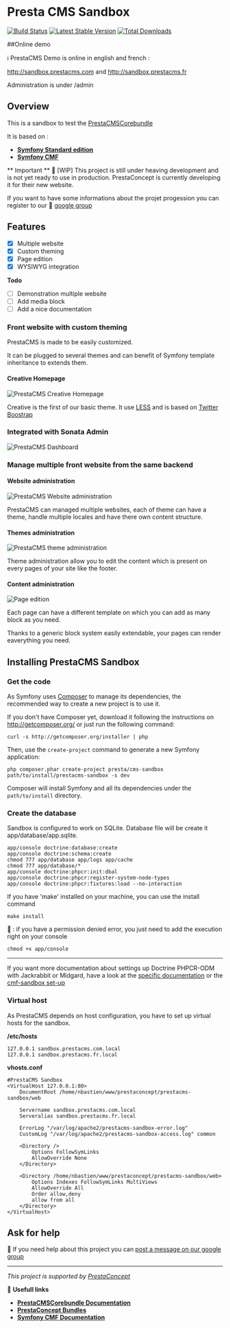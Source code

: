 Presta CMS Sandbox
=============

[![Build Status](https://secure.travis-ci.org/prestaconcept/prestacms-sandbox.png)](http://travis-ci.org/prestaconcept/prestacms-sandbox)
[![Latest Stable Version](https://poser.pugx.org/presta/cms-sandbox/v/stable.png)](https://packagist.org/packages/presta/cms-sandbox)
[![Total Downloads](https://poser.pugx.org/presta/cms-sandbox/downloads.png)](https://packagist.org/packages/presta/cms-sandbox)

##Online demo

:information_source: PrestaCMS Demo is online in english and french :

http://sandbox.prestacms.com and http://sandbox.prestacms.fr

Administration is under /admin


## Overview ##

This is a sandbox to test the [PrestaCMSCorebundle](https://github.com/prestaconcept/PrestaCMSCoreBundle)

It is based on :
* [**Symfony Standard edition**](https://github.com/symfony/symfony-standard)
* [**Symfony CMF**](http://symfony.com/doc/master/cmf/index.html)

** Important ** :construction: [WIP] This project is still under heaving development and is not yet ready to use in production.
PrestaConcept is currently developing it for their new website.

If you want to have some informations about the projet progession you can register to our :speech_balloon: [google group](https://groups.google.com/forum/?hl=fr&fromgroups#!forum/prestacms-devs)

## Features ##

- [x] Multiple website
- [x] Custom theming
- [x] Page edition
- [x] WYSIWYG integration

**Todo**
- [ ] Demonstration multiple website
- [ ] Add media block
- [ ] Add a nice documentation

### Front website with custom theming ###

PrestaCMS is made to be easily customized.

It can be plugged to several themes and can benefit of Symfony template inheritance to extends them.

#### Creative Homepage ####
![PrestaCMS Creative Homepage](https://raw.github.com/prestaconcept/prestacms-sandbox/master/app/Resources/docs/assets/creative-home.jpg)

Creative is the first of our basic theme. It use [LESS](http://lesscss.org/) and is based on [Twitter Boostrap](http://twitter.github.com/bootstrap/)


### Integrated with Sonata Admin ###

![PrestaCMS Dashboard](https://raw.github.com/prestaconcept/prestacms-sandbox/master/app/Resources/docs/assets/backend-dashboard.jpg)

### Manage multiple front website from the same backend ###

#### Website administration ####

![PrestaCMS Website administration](https://raw.github.com/prestaconcept/prestacms-sandbox/master/app/Resources/docs/assets/backend-website-administration.jpg)

PrestaCMS can managed multiple websites, each of theme can have a theme, handle multiple locales and have there own content structure.


#### Themes administration ####

![PrestaCMS theme administration](https://raw.github.com/prestaconcept/prestacms-sandbox/master/app/Resources/docs/assets/backend-theme-administration.jpg)

Theme administration allow you to edit the content which is present on every pages of your site like the footer.

#### Content administration ####

![Page edition](https://raw.github.com/prestaconcept/prestacms-sandbox/master/app/Resources/docs/assets/backend-page-edit.jpg)

Each page can have a different template on which you can add as many block as you need.

Thanks to a generic block system easily extendable, your pages can render eaverything you need.

## Installing PrestaCMS Sandbox ##

### Get the code ###

As Symfony uses [Composer](http://getcomposer.org/) to manage its dependencies, the recommended way to create a new project is to use it.

If you don't have Composer yet, download it following the instructions on http://getcomposer.org/ or just run the following command:

    curl -s http://getcomposer.org/installer | php

Then, use the `create-project` command to generate a new Symfony application:

    php composer.phar create-project presta/cms-sandbox path/to/install/prestacms-sandbox -s dev

Composer will install Symfony and all its dependencies under the `path/to/install` directory.

### Create the database ###

Sandbox is configured to work on SQLite. Database file will be create it app/database/app.sqlite.

    app/console doctrine:database:create
    app/console doctrine:schema:create
    chmod 777 app/database app/logs app/cache
    chmod 777 app/database/*
    app/console doctrine:phpcr:init:dbal
    app/console doctrine:phpcr:register-system-node-types
    app/console doctrine:phpcr:fixtures:load --no-interaction

If you have 'make' installed on your machine, you can use the install command

    make install

:speech_balloon: : if you have a permission denied error, you just need to add the execution right on your console

    chmod +x app/console

---

If you want more documentation about settings up Doctrine PHPCR-ODM with Jackrabbit or Midgard, have a look at
the [specific documentation](http://symfony.com/doc/master/cmf/tutorials/installing-configuring-doctrine-phpcr-odm.html) or
the [cmf-sandbox set-up](https://github.com/symfony-cmf/cmf-sandbox)

### Virtual host ###

As PrestaCMS depends on host configuration, you have to set up virtual hosts for the sandbox.

**/etc/hosts**

    127.0.0.1 sandbox.prestacms.com.local
    127.0.0.1 sandbox.prestacms.fr.local

**vhosts.conf**

    #PrestaCMS Sandbox
    <VirtualHost 127.0.0.1:80>
        DocumentRoot /home/nbastien/www/prestaconcept/prestacms-sandbox/web

        Servername sandbox.prestacms.com.local
        Serveralias sandbox.prestacms.fr.local

        ErrorLog "/var/log/apache2/prestacms-sandbox-error.log"
        CustomLog "/var/log/apache2/prestacms-sandbox-access.log" common

        <Directory />
            Options FollowSymLinks
            AllowOverride None
        </Directory>

        <Directory /home/nbastien/www/prestaconcept/prestacms-sandbox/web>
            Options Indexes FollowSymLinks MultiViews
            AllowOverride All
            Order allow,deny
            allow from all
        </Directory>
    </VirtualHost>



## Ask for help ##

:speech_balloon: If you need help about this project you can [post a message on our google group](https://groups.google.com/forum/?hl=fr&fromgroups#!forum/prestacms-devs)


---

*This project is supported by [PrestaConcept](http://www.prestaconcept.net)*

:book: **Usefull links**
 * [**PrestaCMSCorebundle Documentation**](https://github.com/prestaconcept/PrestaCMSCoreBundle)
 * [**PrestaConcept Bundles**](https://github.com/prestaconcept)
 * [**Symfony CMF Documentation**](http://symfony.com/doc/master/cmf/index.html)

